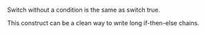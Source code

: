 Switch without a condition is the same as switch true.

This construct can be a clean way to write long if-then-else chains.